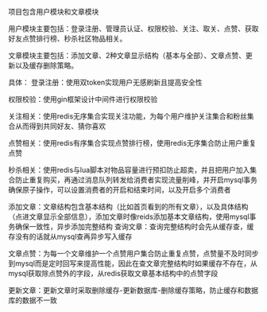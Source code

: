 项目包含用户模块和文章模块

用户模块主要包括：登录注册、管理员认证、权限校验、关注、取关、点赞、获取好友点赞排行榜、秒杀社区物品相关。

文章模块主要包括：添加文章、2种文章显示结构（基本与全部）、文章点赞、更新以及缓存删除策略。

具体：
登录注册：使用双token实现用户无感刷新且提高安全性

权限校验：使用gin框架设计中间件进行权限校验

关注相关：使用redis无序集合实现关注功能，为每个用户维护关注集合和粉丝集合从而得到共同好友、猜你喜欢

点赞相关：使用redis有序集合实现点赞排行榜，使用redis无序集合防止用户重复点赞

秒杀相关：使用redis与lua脚本对物品容量进行预扣防止超卖，并且把用户加入集合防止重复购买，再通过消息队列转发给消费者实现流量削峰，并开启mysql事务确保原子操作，可以设置消费者的开启和结束时间，以及开启多个消费者

添加文章：文章结构包含基本结构（比如首页看到的所有文章），以及具体结构（点进文章显示全部信息），添加文章时像reids添加基本文章结构，使用mysql事务确保一致性，异步添加完整结构
查询文章：查询完整结构时会先从缓存查，缓存没有的话就从mysql查再异步写入缓存

文章点赞：为每一个文章维护一个点赞用户集合防止重复点赞，点赞量不及时同步到mysql而是定时回写来提高性能，因此在查文章完整结构时如果缓存不存在，从mysql获取除点赞外的字段，从redis获取文章基本结构中的点赞字段

更新文章：更新文章时采取删除缓存-更新数据库-删除缓存策略，防止缓存和数据库的数据不一致

